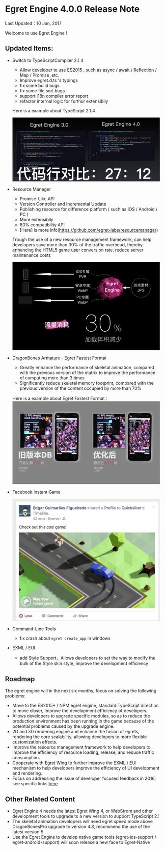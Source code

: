 Egret Engine 4.0.0 Release Note
===============================


Last Updated：10 Jan, 2017


Welcome to use Egret Engine !


## Updated Items:

* Switch to TypeScriptCompiler 2.1.4
    * Allow developer to use ES2015 , such as async / await / Reflection / Map / Promise ,etc.
    * Improve egret.d.ts 's typings
    * fix some build bugs
    * fix some file sort bugs
    * support i18n compiler error report
    * refactor internal logic for furthur extensibily
    
    Here is a example about TypeScript 2.1.4
    
    ![TypeScript 2.1.4 Features Overview](images/typescript.jpg)

* Resource Manager
    * Promise-Like API
    * Version Controller and Incremental Update
    * Publishing resource for difference platform ( such as iOS / Android / PC )
    * More extensibily
    * 80% compatibility API
    * [Here] is more info(https://github.com/egret-labs/resourcemanager)

    Trough the use of a new resource management framework, can help developers save more than 30% of the traffic overhead, thereby enhancing the HTML5 game user conversion rate, reduce server maintenance costs
    
    ![Resource Manager](images/res.jpg)

* DragonBones Armature - Egret Fastest Format
    * Greatly enhance the performance of skeletal animation, compared with the previous version of the matrix to improve the performance of computing more than 3 times
    * Significantly reduce skeletal memory footprint, compared with the previous version of the content occupied by more than 70%

    Here is a example about Egret Fastest Format：
    ![Egret Fastest Format](images/dragonbones.jpg)

* Facebook Instant Game
    
    ![Instant Game](images/facebook-instant.jpg)

* Command-Line Tools
    * fix crash about ``` egret create_app ``` in windows

* EXML / EUI
    * add Style Support，Allows developers to set the way to modify the bulk of the Style skin style, improve the development efficiency

## Roadmap

The egret engine will in the next six months, focus on solving the following problems:

* Move to the ES2015+ / NPM egret engine, standard TypeScript direction to move closer, improve the development efficiency of developers.
* Allows developers to upgrade specific modules, so as to reduce the production environment has been running in the game because of the potential problems caused by the upgrade engine.
* 2D and 3D rendering engine and enhance the fusion of egrets, rendering the core scalability, allowing developers to more flexible customization effects.
* Improve the resource management framework to help developers to improve the efficiency of resource loading, release, and reduce traffic consumption.
* Cooperate with Egret Wing to further improve the EXML / EUI mechanism to help developers improve the efficiency of UI development and rendering.
* Focus on addressing the issue of developer focused feedback in 2016, see specific links [here](http://bbs.egret.com/thread-25005-1-1.html)

## Other Related Content
* Egret Engine 4 needs the latest Egret Wing 4, or WebStrom and other development tools to upgrade to a new version to support TypeScript 2.1
* The skeletal animation developers will need egret speed mode above DragonBonesPro upgrade to version 4.8, recommend the use of the latest version 5
* Use the Egret Engine to develop native game tools (egret-ios-support / egret-android-support) will soon release a new face to Egret-Native